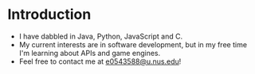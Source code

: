 # Introduction

- I have dabbled in Java, Python, JavaScript and C.
- My current interests are in software development, but in my free time I'm learning about APIs and game engines.
- Feel free to contact me at e0543588@u.nus.edu! 
<!---
kflim/kflim is a ✨ special ✨ repository because its `README.md` (this file) appears on your GitHub profile.
You can click the Preview link to take a look at your changes.
--->
